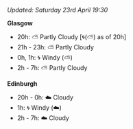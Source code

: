 *Updated: Saturday 23rd April 19:30*

**Glasgow**

* 20h: :partly_sunny: Partly Cloudy [:cyclone:(:partly_sunny:) as of 20h]
* 21h - 23h: :partly_sunny: Partly Cloudy
* 0h, 1h: :cyclone: Windy (:partly_sunny:)
* 2h - 7h: :partly_sunny: Partly Cloudy

**Edinburgh**

* 20h - 0h: :cloud: Cloudy
* 1h: :cyclone: Windy (:cloud:)
* 2h - 7h: :cloud: Cloudy
